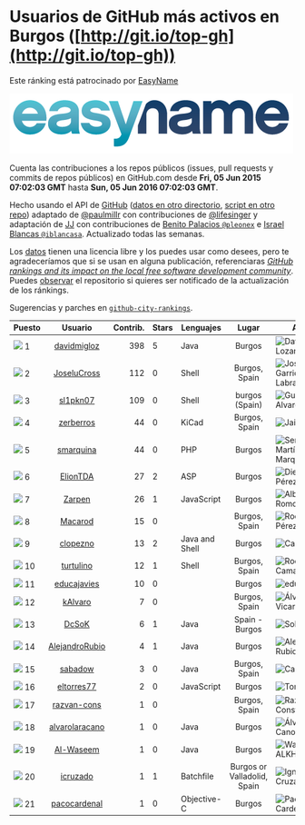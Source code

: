 
# Usuarios de GitHub más activos en Burgos ([http://git.io/top-gh](http://git.io/top-gh))



Este ránking está patrocinado por [EasyName](https://www.easyname.com/es)

<a href='https://www.easyname.com/es'><img src='https://raw.githubusercontent.com/JJ/top-github-users-data/master/img/easyname_500px.png' alt='logo patrocinador'></a>


  Cuenta las contribuciones a los repos públicos (issues, pull requests y commits de repos públicos) en GitHub.com desde  **Fri, 05 Jun 2015 07:02:03 GMT** hasta **Sun, 05 Jun 2016 07:02:03 GMT**.

  Hecho usando el API de [GitHub](http://github.com) ([datos en otro directorio](https://github.com/JJ/top-github-users-data/tree/master/data), [script en otro repo](https://github.com/JJ/github-city-rankings/blob/master/get-city.coffee)) adaptado de [@paulmillr](https://github.com/paulmillr) con contribuciones de [@lifesinger](https://github.com/lifesinger) y adaptación de [JJ](http://jj.github.io) con contribuciones de [Benito Palacios `@pleonex`](http://github.com/pleonex) e [Israel Blancas `@iblancasa`](https://github.com/iblancasa). Actualizado todas las semanas.

  Los [datos](https://github.com/JJ/top-github-users-data/tree/master/data) tienen una licencia libre y los puedes usar como desees, pero te agradeceríamos que si se usan en alguna publicación, referenciaras [*GitHub rankings and its impact on the local free software development community*](https://thewinnower.com/papers/github-rankings-and-its-impact-on-the-local-free-software-development-community). Puedes [observar](https://github.com/JJ/top-github-users-data/subscription) el repositorio si quieres ser notificado de la actualización de los ránkings.

  Sugerencias y parches en [`github-city-rankings`](http://github.com/JJ/github-city-rankings).


| Puesto   |  Usuario  |Contrib.| Stars | Lenguajes   |      Lugar      |  Avatar  |
|----------|:---------:|-------:|-------|-------------|:---------------:|----------|
|![](https://raw.githubusercontent.com/JJ/github-city-rankings/master/img/.gif) 1 | [davidmigloz](https://github.com/davidmigloz) | 398 | 5 | Java | Burgos | <img src='https://avatars1.githubusercontent.com/u/6546265?v=3&s=64' width="64" title='David Miguel Lozano'> |
|![](https://raw.githubusercontent.com/JJ/github-city-rankings/master/img/.gif) 2 | [JoseluCross](https://github.com/JoseluCross) | 112 | 0 | Shell | Burgos, Spain | <img src='https://avatars3.githubusercontent.com/u/1645926?v=3&s=400' width="64" title='José Luis Garrido Labrador'> |
|![](https://raw.githubusercontent.com/JJ/github-city-rankings/master/img/.gif) 3 | [sl1pkn07](https://github.com/sl1pkn07) | 109 | 0 | Shell | burgos (Spain) | <img src='https://avatars3.githubusercontent.com/u/462213?v=3&s=64' width="64" title='Gustavo Alvarez'> |
|![](https://raw.githubusercontent.com/JJ/github-city-rankings/master/img/.gif) 4 | [zerberros](https://github.com/zerberros) | 44 | 0 | KiCad | Burgos, Spain | <img src='https://avatars0.githubusercontent.com/u/5930950?v=3&s=64' width="64" title='Jairo'> |
|![](https://raw.githubusercontent.com/JJ/github-city-rankings/master/img/.gif) 5 | [smarquina](https://github.com/smarquina) | 44 | 0 | PHP | Burgos | <img src='https://avatars0.githubusercontent.com/u/12174981?v=3&s=64' width="64" title='Sergio Martín Marquina'> |
|![](https://raw.githubusercontent.com/JJ/github-city-rankings/master/img/.gif) 6 | [ElionTDA](https://github.com/ElionTDA) | 27 | 2 | ASP | Burgos | <img src='https://avatars2.githubusercontent.com/u/5507129?v=3&s=64' width="64" title='Diego Martín Pérez'> |
|![](https://raw.githubusercontent.com/JJ/github-city-rankings/master/img/.gif) 7 | [Zarpen](https://github.com/Zarpen) | 26 | 1 | JavaScript | Burgos | <img src='https://avatars2.githubusercontent.com/u/1887156?v=3&s=64' width="64" title='Alberto Romo Valverde'> |
|![](https://raw.githubusercontent.com/JJ/github-city-rankings/master/img/.gif) 8 | [Macarod](https://github.com/Macarod) | 15 | 0 |  | Burgos, Spain | <img src='https://avatars2.githubusercontent.com/u/12810672?v=3&s=64' width="64" title='Rodrigo Pérez'> |
|![](https://raw.githubusercontent.com/JJ/github-city-rankings/master/img/.gif) 9 | [clopezno](https://github.com/clopezno) | 13 | 2 | Java and Shell | Burgos | <img src='https://avatars2.githubusercontent.com/u/1453744?v=3&s=64' width="64" title='Carlos López'> |
|![](https://raw.githubusercontent.com/JJ/github-city-rankings/master/img/.gif) 10 | [turtulino](https://github.com/turtulino) | 12 | 1 | Shell | Burgos, Spain | <img src='https://avatars0.githubusercontent.com/u/1004178?v=3&s=64' width="64" title='Rodrigo Saiz Camarero'> |
|![](https://raw.githubusercontent.com/JJ/github-city-rankings/master/img/.gif) 11 | [educajavies](https://github.com/educajavies) | 10 | 0 |  | Burgos | <img src='https://avatars3.githubusercontent.com/u/15256663?v=3&s=64' width="64" title='educajavies'> |
|![](https://raw.githubusercontent.com/JJ/github-city-rankings/master/img/.gif) 12 | [kAlvaro](https://github.com/kAlvaro) | 7 | 0 |  | Burgos, Spain | <img src='https://avatars1.githubusercontent.com/u/1327350?v=3&s=64' width="64" title='Álvaro G. Vicario'> |
|![](https://raw.githubusercontent.com/JJ/github-city-rankings/master/img/.gif) 13 | [DcSoK](https://github.com/DcSoK) | 6 | 1 | Java | Spain - Burgos | <img src='https://avatars1.githubusercontent.com/u/5954061?v=3&s=64' width="64" title='Sok'> |
|![](https://raw.githubusercontent.com/JJ/github-city-rankings/master/img/.gif) 14 | [AlejandroRubio](https://github.com/AlejandroRubio) | 4 | 1 | Java | Burgos | <img src='https://avatars1.githubusercontent.com/u/6705110?v=3&s=64' width="64" title='Alejandro Rubio'> |
|![](https://raw.githubusercontent.com/JJ/github-city-rankings/master/img/.gif) 15 | [sabadow](https://github.com/sabadow) | 3 | 0 | Java | Burgos, Spain | <img src='https://avatars1.githubusercontent.com/u/1420021?v=3&s=64' width="64" title='Carlos Pérez'> |
|![](https://raw.githubusercontent.com/JJ/github-city-rankings/master/img/.gif) 16 | [eltorres77](https://github.com/eltorres77) | 2 | 0 | JavaScript | Burgos | <img src='https://avatars1.githubusercontent.com/u/7133064?v=3&s=64' width="64" title='Torres'> |
|![](https://raw.githubusercontent.com/JJ/github-city-rankings/master/img/.gif) 17 | [razvan-cons](https://github.com/razvan-cons) | 1 | 0 |  | Burgos, Spain | <img src='https://avatars0.githubusercontent.com/u/1147214?v=3&s=64' width="64" title='Razvan Constantinescu'> |
|![](https://raw.githubusercontent.com/JJ/github-city-rankings/master/img/.gif) 18 | [alvarolaracano](https://github.com/alvarolaracano) | 1 | 0 | Java | Burgos | <img src='https://avatars1.githubusercontent.com/u/1880410?v=3&s=64' width="64" title='Álvaro Lara Cano'> |
|![](https://raw.githubusercontent.com/JJ/github-city-rankings/master/img/.gif) 19 | [Al-Waseem](https://github.com/Al-Waseem) | 1 | 0 | Java | Burgos | <img src='https://avatars2.githubusercontent.com/u/6266689?v=3&s=64' width="64" title='Waseem ALKHALEL'> |
|![](https://raw.githubusercontent.com/JJ/github-city-rankings/master/img/.gif) 20 | [icruzado](https://github.com/icruzado) | 1 | 1 | Batchfile | Burgos or Valladolid, Spain | <img src='https://avatars2.githubusercontent.com/u/1931910?v=3&s=64' width="64" title='Ignacio Cruzado Nuño'> |
|![](https://raw.githubusercontent.com/JJ/github-city-rankings/master/img/.gif) 21 | [pacocardenal](https://github.com/pacocardenal) | 1 | 0 | Objective-C | Burgos | <img src='https://avatars0.githubusercontent.com/u/5442055?v=3&s=64' width="64" title='Paco Cardenal'> |
